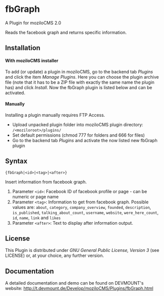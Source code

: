 fbGraph
=======

A Plugin for moziloCMS 2.0

Reads the facebook graph and returns specific information.

## Installation
#### With moziloCMS installer
To add (or update) a plugin in moziloCMS, go to the backend tab *Plugins* and click the item *Manage Plugins*. Here you can choose the plugin archive file (note that it has to be a ZIP file with exactly the same name the plugin has) and click *Install*. Now the fbGraph plugin is listed below and can be activated.

#### Manually
Installing a plugin manually requires FTP Access.
- Upload unpacked plugin folder into moziloCMS plugin directory: ```/<moziloroot>/plugins/```
- Set default permissions (chmod 777 for folders and 666 for files)
- Go to the backend tab *Plugins* and activate the now listed new fbGraph plugin

## Syntax
```
{fbGraph|<id>|<tag>|<after>}
```
Insert information from facebook graph.

1. Parameter ```<id>```: Facebook ID of facebook profile or page - can be numeric or page name
2. Parameter ```<tag>```: Information to get from facebook graph. Possible values are: ```about```, ```category```, ```company_overview```, ```founded```, ```description```, ```is_published```, ```talking_about_count```, ```username```, ```website```, ```were_here_count```, ```id```, ```name```, ```link``` and ```likes```
3. Parameter ```<after>```: Text to display after information output.

## License
This Plugin is distributed under *GNU General Public License, Version 3* (see LICENSE) or, at your choice, any further version.

## Documentation
A detailed documentation and demo can be found on DEVMOUNT's website:
http://t.devmount.de/Develop/moziloCMS/Plugins/fbGraph.html
